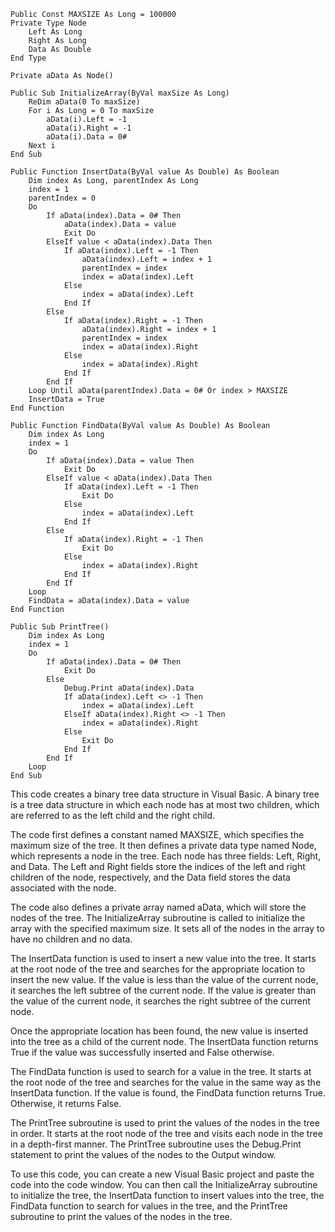 ```visual basic
Public Const MAXSIZE As Long = 100000
Private Type Node
    Left As Long
    Right As Long
    Data As Double
End Type

Private aData As Node()

Public Sub InitializeArray(ByVal maxSize As Long)
    ReDim aData(0 To maxSize)
    For i As Long = 0 To maxSize
        aData(i).Left = -1
        aData(i).Right = -1
        aData(i).Data = 0#
    Next i
End Sub

Public Function InsertData(ByVal value As Double) As Boolean
    Dim index As Long, parentIndex As Long
    index = 1
    parentIndex = 0
    Do
        If aData(index).Data = 0# Then
            aData(index).Data = value
            Exit Do
        ElseIf value < aData(index).Data Then
            If aData(index).Left = -1 Then
                aData(index).Left = index + 1
                parentIndex = index
                index = aData(index).Left
            Else
                index = aData(index).Left
            End If
        Else
            If aData(index).Right = -1 Then
                aData(index).Right = index + 1
                parentIndex = index
                index = aData(index).Right
            Else
                index = aData(index).Right
            End If
        End If
    Loop Until aData(parentIndex).Data = 0# Or index > MAXSIZE
    InsertData = True
End Function

Public Function FindData(ByVal value As Double) As Boolean
    Dim index As Long
    index = 1
    Do
        If aData(index).Data = value Then
            Exit Do
        ElseIf value < aData(index).Data Then
            If aData(index).Left = -1 Then
                Exit Do
            Else
                index = aData(index).Left
            End If
        Else
            If aData(index).Right = -1 Then
                Exit Do
            Else
                index = aData(index).Right
            End If
        End If
    Loop
    FindData = aData(index).Data = value
End Function

Public Sub PrintTree()
    Dim index As Long
    index = 1
    Do
        If aData(index).Data = 0# Then
            Exit Do
        Else
            Debug.Print aData(index).Data
            If aData(index).Left <> -1 Then
                index = aData(index).Left
            ElseIf aData(index).Right <> -1 Then
                index = aData(index).Right
            Else
                Exit Do
            End If
        End If
    Loop
End Sub
```

This code creates a binary tree data structure in Visual Basic. A binary tree is a tree data structure in which each node has at most two children, which are referred to as the left child and the right child.

The code first defines a constant named MAXSIZE, which specifies the maximum size of the tree. It then defines a private data type named Node, which represents a node in the tree. Each node has three fields: Left, Right, and Data. The Left and Right fields store the indices of the left and right children of the node, respectively, and the Data field stores the data associated with the node.

The code also defines a private array named aData, which will store the nodes of the tree. The InitializeArray subroutine is called to initialize the array with the specified maximum size. It sets all of the nodes in the array to have no children and no data.

The InsertData function is used to insert a new value into the tree. It starts at the root node of the tree and searches for the appropriate location to insert the new value. If the value is less than the value of the current node, it searches the left subtree of the current node. If the value is greater than the value of the current node, it searches the right subtree of the current node.

Once the appropriate location has been found, the new value is inserted into the tree as a child of the current node. The InsertData function returns True if the value was successfully inserted and False otherwise.

The FindData function is used to search for a value in the tree. It starts at the root node of the tree and searches for the value in the same way as the InsertData function. If the value is found, the FindData function returns True. Otherwise, it returns False.

The PrintTree subroutine is used to print the values of the nodes in the tree in order. It starts at the root node of the tree and visits each node in the tree in a depth-first manner. The PrintTree subroutine uses the Debug.Print statement to print the values of the nodes to the Output window.

To use this code, you can create a new Visual Basic project and paste the code into the code window. You can then call the InitializeArray subroutine to initialize the tree, the InsertData function to insert values into the tree, the FindData function to search for values in the tree, and the PrintTree subroutine to print the values of the nodes in the tree.